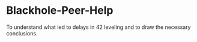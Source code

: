 # Blackhole-Peer-Help
To understand what led to delays in 42 leveling and to draw the necessary conclusions.
